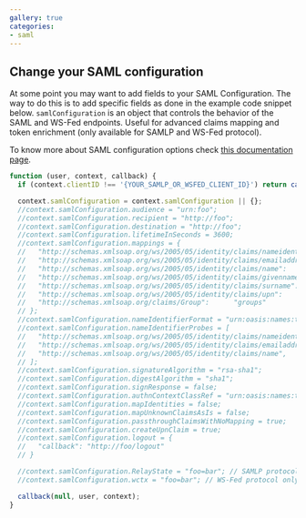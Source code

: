 ```yaml
---
gallery: true
categories:
- saml
---
```

## Change your SAML configuration

At some point you may want to add fields to your SAML Configuration. The way to do this is to add specific fields as done in the example code snippet below. `samlConfiguration` is an object that controls the behavior of the SAML and WS-Fed endpoints. Useful for advanced claims mapping and token enrichment (only available for SAMLP and WS-Fed protocol).

To know more about SAML configuration options check [this documentation page](https://auth0.com/docs/saml-configuration#configuration-options).


```js
function (user, context, callback) {
  if (context.clientID !== '{YOUR_SAMLP_OR_WSFED_CLIENT_ID}') return callback(null, user, context);

  context.samlConfiguration = context.samlConfiguration || {};
  //context.samlConfiguration.audience = "urn:foo";
  //context.samlConfiguration.recipient = "http://foo";
  //context.samlConfiguration.destination = "http://foo";
  //context.samlConfiguration.lifetimeInSeconds = 3600;
  //context.samlConfiguration.mappings = {
  //   "http://schemas.xmlsoap.org/ws/2005/05/identity/claims/nameidentifier":     "user_id",
  //   "http://schemas.xmlsoap.org/ws/2005/05/identity/claims/emailaddress":       "email",
  //   "http://schemas.xmlsoap.org/ws/2005/05/identity/claims/name":        "name",
  //   "http://schemas.xmlsoap.org/ws/2005/05/identity/claims/givenname":  "given_name",
  //   "http://schemas.xmlsoap.org/ws/2005/05/identity/claims/surname": "family_name",
  //   "http://schemas.xmlsoap.org/ws/2005/05/identity/claims/upn":         "upn",
  //   "http://schemas.xmlsoap.org/claims/Group":      "groups"
  // };
  //context.samlConfiguration.nameIdentifierFormat = "urn:oasis:names:tc:SAML:1.1:nameid-format:unspecified";
  //context.samlConfiguration.nameIdentifierProbes = [
  //   "http://schemas.xmlsoap.org/ws/2005/05/identity/claims/nameidentifier",
  //   "http://schemas.xmlsoap.org/ws/2005/05/identity/claims/emailaddress"],
  //   "http://schemas.xmlsoap.org/ws/2005/05/identity/claims/name",
  // ];
  //context.samlConfiguration.signatureAlgorithm = "rsa-sha1";
  //context.samlConfiguration.digestAlgorithm = "sha1";
  //context.samlConfiguration.signResponse = false;
  //context.samlConfiguration.authnContextClassRef = "urn:oasis:names:tc:SAML:2.0:ac:classes:unspecified";
  //context.samlConfiguration.mapIdentities = false;
  //context.samlConfiguration.mapUnknownClaimsAsIs = false;
  //context.samlConfiguration.passthroughClaimsWithNoMapping = true;
  //context.samlConfiguration.createUpnClaim = true;
  //context.samlConfiguration.logout = {
  //   "callback": "http://foo/logout"
  // }

  //context.samlConfiguration.RelayState = "foo=bar"; // SAMLP protocol only
  //context.samlConfiguration.wctx = "foo=bar"; // WS-Fed protocol only

  callback(null, user, context);
}
```
